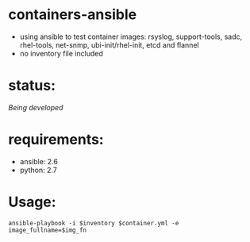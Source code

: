 # containers-ansible
* using ansible to test container images: rsyslog, support-tools, sadc, rhel-tools, net-snmp, ubi-init/rhel-init, etcd and flannel
* no inventory file included

# status:
*Being developed*

# requirements:
- ansible: 2.6
- python: 2.7

# Usage:
`ansible-playbook -i $inventory $container.yml -e image_fullname=$img_fn`
